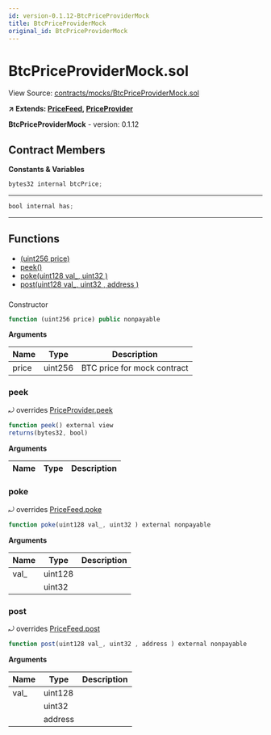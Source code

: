 ```yaml
---
id: version-0.1.12-BtcPriceProviderMock
title: BtcPriceProviderMock
original_id: BtcPriceProviderMock
---
```


# BtcPriceProviderMock.sol

View Source: [contracts/mocks/BtcPriceProviderMock.sol](../../contracts/mocks/BtcPriceProviderMock.sol)

**↗ Extends: [PriceFeed](PriceFeed.md), [PriceProvider](PriceProvider.md)**

**BtcPriceProviderMock** - version: 0.1.12

## Contract Members
**Constants & Variables**

```js
bytes32 internal btcPrice;
```
---

```js
bool internal has;
```
---

## Functions

- [(uint256 price)](#btcpriceprovidermocksol)
- [peek()](#peek)
- [poke(uint128 val_, uint32 )](#poke)
- [post(uint128 val_, uint32 , address )](#post)

### 

Constructor

```js
function (uint256 price) public nonpayable
```

**Arguments**

| Name        | Type           | Description  |
| ------------- |------------- | -----|
| price | uint256 | BTC price for mock contract | 

### peek

⤾ overrides [PriceProvider.peek](PriceProvider.md#peek)

```js
function peek() external view
returns(bytes32, bool)
```

**Arguments**

| Name        | Type           | Description  |
| ------------- |------------- | -----|

### poke

⤾ overrides [PriceFeed.poke](PriceFeed.md#poke)

```js
function poke(uint128 val_, uint32 ) external nonpayable
```

**Arguments**

| Name        | Type           | Description  |
| ------------- |------------- | -----|
| val_ | uint128 |  | 
|  | uint32 |  | 

### post

⤾ overrides [PriceFeed.post](PriceFeed.md#post)

```js
function post(uint128 val_, uint32 , address ) external nonpayable
```

**Arguments**

| Name        | Type           | Description  |
| ------------- |------------- | -----|
| val_ | uint128 |  | 
|  | uint32 |  | 
|  | address |  | 

